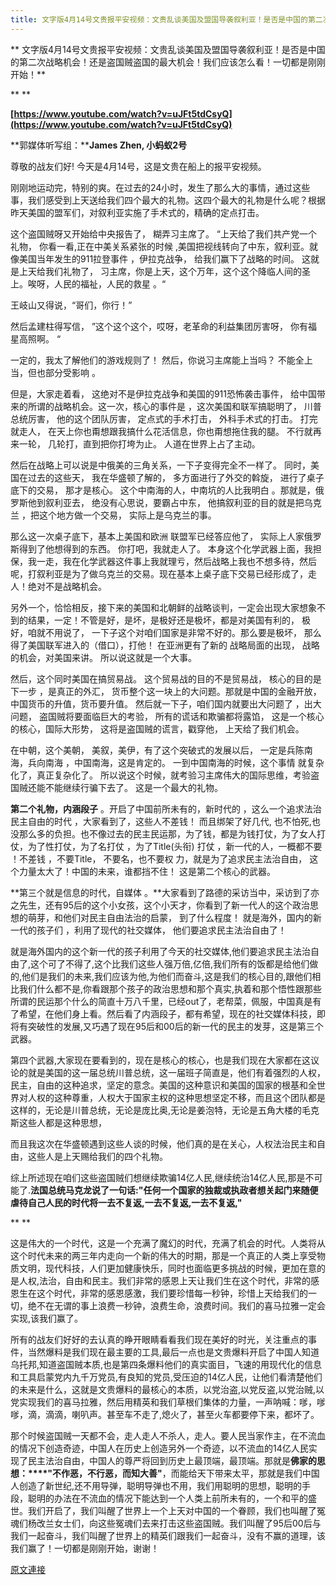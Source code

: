 ```yaml
---
title: 文字版4月14号文贵报平安视频：文贵乱谈美国及盟国导袭叙利亚！是否是中国的第二次战略机会！还是盗国贼盗国的最大机会！我们应该怎么看！一切都是刚刚开始！
---
```


**
文字版4月14号文贵报平安视频：文贵乱谈美国及盟国导袭叙利亚！是否是中国的第二次战略机会！还是盗国贼盗国的最大机会！我们应该怎么看！一切都是刚刚开始！**



**
**



**[https://www.youtube.com/watch?v=uJFt5tdCsyQ](https://www.youtube.com/watch?v=uJFt5tdCsyQ)**








**郭媒体听写组：****James Zhen, 小蚂蚁2号**








尊敬的战友们好! 今天是4月14号，这是文贵在船上的报平安视频。








刚刚地运动完，特别的爽。在过去的24小时，发生了那么大的事情，通过这些事，我们感受到上天送给我们四个最大的礼物。这四个最大的礼物是什么呢？根据昨天美国的盟军们，对叙利亚实施了手术式的，精确的定点打击。








这个盗国贼呀又开始给中央报告了， 糊弄习主席了。 “上天给了我们共产党一个礼物， 你看一看,正在中美关系紧张的时候 ,美国把视线转向了中东，叙利亚。就像美国当年发生的911拉登事件 ，伊拉克战争， 给我们赢下了战略的时间。 这就是上天给我们礼物了， 习主席，你是上天，这个万年，这个这个降临人间的圣上。唉呀，人民的福祉，人民的救星 。“








王岐山又得说，“哥们，你行！”



然后孟建柱得写信， ”这个这个这个，哎呀，老革命的利益集团厉害呀， 你有福星高照啊。 “



一定的，我太了解他们的游戏规则了！ 然后，你说习主席能上当吗？ 不能全上当，但也部分受影响 。








但是，大家走着看， 这绝对不是伊拉克战争和美国的911恐怖袭击事件， 给中国带来的所谓的战略机会。这一次，核心的事件是 ，这次美国和联军搞聪明了， 川普总统厉害， 他的这个团队厉害， 定点式的手术打击， 外科手术式的打击。 打完就走人， 在天上你也甭想跟我搞什么花活信息，你也甭想拖住我的腿。 不行就再来一轮， 几轮打，直到把你打垮为止。 人道在世界上占了主动。








然后在战略上可以说是中俄美的三角关系，一下子变得完全不一样了。 同时，美国在过去的这些天， 我在华盛顿了解的， 多方面进行了外交的斡旋， 进行了桌子底下的交易， 那才是核心。 这个中南海的人，中南坑的人比我明白 。那就是，俄罗斯他到叙利亚去， 绝没有心思说，要霸占中东， 他搞叙利亚的目的就是把乌克兰 ，把这个地方做一个交易， 实际上是乌克兰的事。








那么这一次桌子底下，基本上美国和欧洲 联盟军已经答应他了， 实际上人家俄罗斯得到了他想得到的东西。 你打吧，我就走人了。 本身这个化学武器上面，我担保，我一走，我在化学武器这件事上我就理亏，然后战略上我也不想多待，然后呢，打叙利亚是为了做乌克兰的交易。现在基本上桌子底下交易已经形成了，走人！绝对不是战略机会。



另外一个，恰恰相反，接下来的美国和北朝鲜的战略谈判，一定会出现大家想象不到的结果，一定！不管是好，是坏，是极好还是极坏，都是对美国有利的， 极好，咱就不用说了， 一下子这个对咱们国家是非常不好的。那么要是极坏， 那么得了美国联军进入的（借口），打他！ 在亚洲更有了新的 战略局面的出现， 战略的机会，对美国来讲。 所以说这就是一个大事。








然后，这个同时美国在搞贸易战。 这个贸易战的目的不是贸易战， 核心的目的是下一步 ，是真正的外汇， 货币整个这一块上的大问题。那就是中国的金融开放，中国货币的升值，货币要升值。 然后就一下子，咱们国内就要出大问题了 ，出大问题， 盗国贼将要面临巨大的考验， 所有的谎话和欺骗都将露馅， 这是一个核心的核心，国际大形势， 这将是盗国贼的谎言，戳穿他， 上天给了我们机会。



在中朝，这个美朝， 美叙，美伊，有了这个突破式的发展以后， 一定是兵陈南海，兵向南海 ，中国南海，这是肯定的。 一到中国南海的时候，这个事情 就复杂化了，真正复杂化了。 所以说这个时候，就考验习主席伟大的国际思维，考验盗国贼还能不能继续行骗下去了。 这是一个最大的礼物。








**第二个礼物，内涵段子** 。开启了中国前所未有的，新时代的 ，这么一个追求法治民主自由的时代 ，大家看到了，这些人不差钱！ 而且绑架了好几代, 也不怕死,也没那么多的负担。也不像过去的民主民运那，为了钱，都是为钱打仗，为了女人打仗，为了性打仗，为了名打仗 ，为了Title(头衔) 打仗 ，新一代的人，一概都不要 ！不差钱 ，不要Title， 不要名，也不要权 力，就是为了追求民主法治自由， 这个力量太大了！中国的未来，谁都挡不住！ 这是第二个核心的武器。








**第三个就是信息的时代，自媒体 。**大家看到了路德的采访当中，采访到了亦之先生，还有95后的这个小女孩，这个小天才，你看到了新一代人的这个政治思想的萌芽，和他们对民主自由法治的启蒙， 到了什么程度！ 就是海外，国内的新一代的孩子们 ，利用了现代的社交媒体， 他们要追求民主法治自由了！








就是海外国内的这个新一代的孩子利用了今天的社交媒体,他们要追求民主法治自由了,这个可了不得了,这个比我们这些人强万倍,亿倍,我们所有的饭都是给他们做的,他们是我们的未来,我们应该为他,为他们而奋斗,这是我们的核心目的,跟他们相比我们什么都不是,你看跟那个孩子的政治思想和那个真实,执着和那个悟性跟那些所谓的民运那个什么的简直十万八千里，已经out了，老帮菜，佩服，中国真是有了希望，在他们身上看。然后看了内涵段子，都有希望，现在的社交媒体科技，即将有突破性的发展,又巧遇了现在95后和00后的新一代的民主的发芽，这是第三个武器。






第四个武器,大家现在要看到的，现在是核心的核心，也是我们现在大家都在这议论的就是美国的这一届总统川普总统，这一届班子简直是，他们有着强烈的人权，民主，自由的这种追求，坚定的意念。美国的这种意识和美国的国家的根基和全世界对人权的这种尊重，人权大于国家主权的这种思想坚定不移，而且这个团队都是这样的，无论是川普总统，无论是庞比奥,无论是姜泡特，无论是五角大楼的毛克斯这些人都是这种思想，






而且我这次在华盛顿遇到这些人谈的时候，他们真的是在关心，人权法治民主和自由，这些人是上天赐给我们的四个礼物。






综上所述现在咱们这些盗国贼们想继续欺骗14亿人民,继续统治14亿人民,那是不可能了.**法国总统马克龙说了一句话:"任何一个国家的独裁或执政者想关起门来随便虐待自己人民的时代将一去不复返,一去不复返,一去不复返,"**

**
**



这是伟大的一个时代，这是一个充满了魔幻的时代，充满了机会的时代。人类将从这个时代未来的两三年内走向一个新的伟大的时期，那是一个真正的人类上享受物质文明，现代科技，人们更加健康快乐，同时也面临更多挑战的时候，更加在意的是人权,法治，自由和民主。我们非常的感恩上天让我们生在这个时代，非常的感恩生在这个时代，非常的感恩感激，我们要珍惜每一秒钟，珍惜上天给我们的一切，绝不在无谓的事上浪费一秒钟，浪费生命，浪费时间。我们的喜马拉雅一定会实现,该我们赢了。






所有的战友们好好的去认真的睁开眼睛看看我们现在美好的时光，关注重点的事件，当然爆料是我们现在最主要的工具,最后一点也是文贵爆料开启了中国人知道乌托邦,知道盗国贼本质,也是第四条爆料他们的真实面目，飞速的用现代化的信息和工具启蒙党内九千万党员,有良知的党员,受压迫的14亿人民，让他们看清楚他们的未来是什么，这就是文贵爆料的最核心的本质，以党治盗,以党反盗,以党治贼,以党实现我们的喜马拉雅，然后用精英和我们草根们集体的力量，一声呐喊：嗲，嗲嗲，滴，滴滴，喇叭声。甚至车不走了,熄火了，甚至火车都要停下来，都坏了。






那个时候盗国贼一天都不会，走人走人不杀人，走人。要人民当家作主，在不流血的情况下创造奇迹，中国人在历史上创造另外一个奇迹，以不流血的14亿人民实现了民主法治自由，中国人的尊严将回到历史上最顶端，最顶端。那就是**佛家的思想：****"不作恶，不行恶，而知大善"**，而能给天下带来太平，那就是我们中国人创造了新世纪,还不用导弹，聪明导弹也不用，我们用聪明的思想，聪明的手段，聪明的办法在不流血的情况下能达到一个人类上前所未有的，一个和平的盛世。我们开启了，我们叫醒了世界上一个上天对中国的一个眷顾，我们也叫醒了冤魂们杨改兰女士们，向这些冤魂们去来打击这些盗国贼。我们叫醒了95后00后与我们一起奋斗，我们叫醒了世界上的精英们跟我们一起奋斗，没有不赢的道理，该我们赢了！一切都是刚刚开始，谢谢！

[原文連接](http://littleantvoice.blogspot.com/2018/04/414.html)